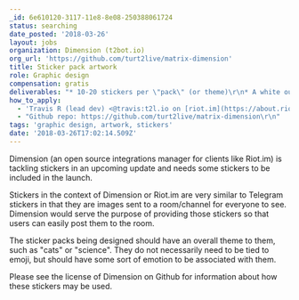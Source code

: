 ```yaml
---
_id: 6e610120-3117-11e8-8e08-250388061724
status: searching
date_posted: '2018-03-26'
layout: jobs
organization: Dimension (t2bot.io)
org_url: 'https://github.com/turt2live/matrix-dimension'
title: Sticker pack artwork
role: Graphic design
compensation: gratis
deliverables: "* 10-20 stickers per \"pack\" (or theme)\r\n* A white outline on each sticker to make it feel more sticker-like\r\n* Different themes for each pack (creative freedom on the themes, please double check before designing though)\r\n* Preferably the source files would be provided, however 512x512 PNGs are also acceptable"
how_to_apply:
  - 'Travis R (lead dev) <@travis:t2l.io on [riot.im](https://about.riot.im)>'
  - "Github repo: https://github.com/turt2live/matrix-dimension\r\n"
tags: 'graphic design, artwork, stickers'
date: '2018-03-26T17:02:14.509Z'
---
```

Dimension (an open source integrations manager for clients like Riot.im) is tackling stickers in an upcoming update and needs some stickers to be included in the launch.

Stickers in the context of Dimension or Riot.im are very similar to Telegram stickers in that they are images sent to a room/channel for everyone to see. Dimension would serve the purpose of providing those stickers so that users can easily post them to the room.

The sticker packs being designed should have an overall theme to them, such as "cats" or "science". They do not necessarily need to be tied to emoji, but should have some sort of emotion to be associated with them.

Please see the license of Dimension on Github for information about how these stickers may be used.
